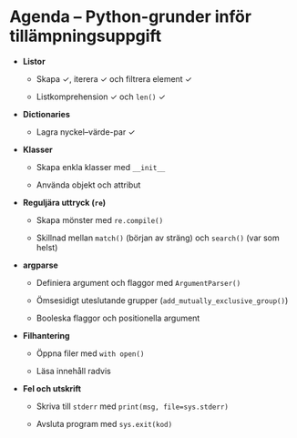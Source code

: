 # Agenda – Python-grunder inför tillämpningsuppgift

- **Listor**

    - Skapa ✓, iterera ✓ och filtrera element ✓

    - Listkomprehension ✓ och `len()` ✓

- **Dictionaries**

    - Lagra nyckel–värde-par ✓

- **Klasser**

    - Skapa enkla klasser med `__init__`

    - Använda objekt och attribut

- **Reguljära uttryck (`re`)**

    - Skapa mönster med `re.compile()`

    - Skillnad mellan `match()` (början av sträng) och `search()` (var som helst)

- **argparse**

    - Definiera argument och flaggor med `ArgumentParser()`

    - Ömsesidigt uteslutande grupper (`add_mutually_exclusive_group()`)

    - Booleska flaggor och positionella argument

- **Filhantering**

    - Öppna filer med `with open()`

    - Läsa innehåll radvis

- **Fel och utskrift**

    - Skriva till `stderr` med `print(msg, file=sys.stderr)`

    - Avsluta program med `sys.exit(kod)`
